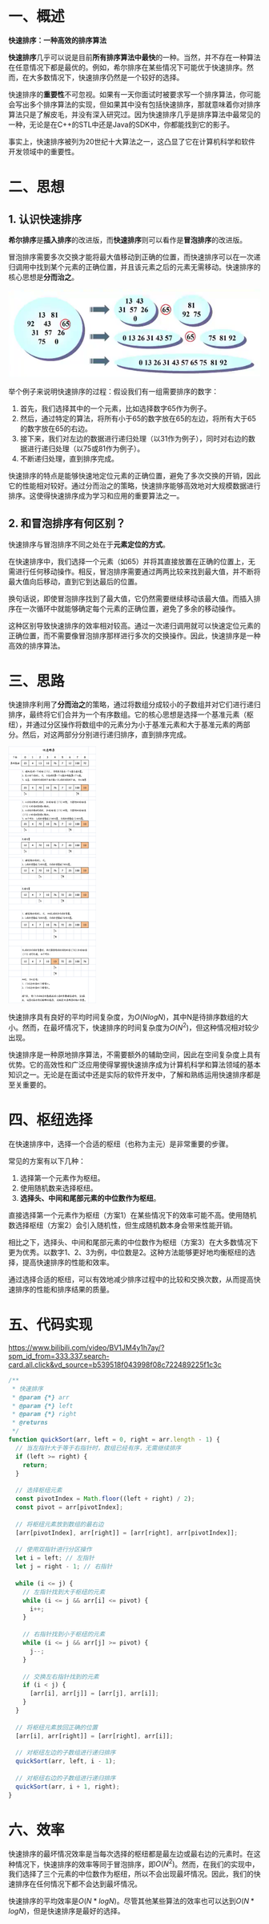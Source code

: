 # 一、概述

**快速排序：一种高效的排序算法**

**快速排序**几乎可以说是目前**所有排序算法中最快**的一种。当然，并不存在一种算法在任意情况下都是最优的。例如，希尔排序在某些情况下可能优于快速排序。然而，在大多数情况下，快速排序仍然是一个较好的选择。

快速排序的**重要性**不可忽视。如果有一天你面试时被要求写一个排序算法，你可能会写出多个排序算法的实现，但如果其中没有包括快速排序，那就意味着你对排序算法只是了解皮毛，并没有深入研究过。因为快速排序几乎是排序算法中最常见的一种，无论是在C++的STL中还是Java的SDK中，你都能找到它的影子。

事实上，快速排序被列为20世纪十大算法之一，这凸显了它在计算机科学和软件开发领域中的重要性。

# 二、思想

## 1. 认识快速排序

**希尔排序**是**插入排序**的改进版，而**快速排序**则可以看作是**冒泡排序**的改进版。

冒泡排序需要多次交换才能将最大值移动到正确的位置，而快速排序可以在一次递归调用中找到某个元素的正确位置，并且该元素之后的元素无需移动。快速排序的核心思想是**分而治之**。

![](./IMGS/quick_1.png)

举个例子来说明快速排序的过程：假设我们有一组需要排序的数字：

1. 首先，我们选择其中的一个元素，比如选择数字65作为例子。
2. 然后，通过特定的算法，将所有小于65的数字放在65的左边，将所有大于65的数字放在65的右边。
3. 接下来，我们对左边的数据进行递归处理（以31作为例子），同时对右边的数据进行递归处理（以75或81作为例子）。
4. 不断递归处理，直到排序完成。

快速排序的特点是能够快速地定位元素的正确位置，避免了多次交换的开销，因此它的性能相对较好。通过分而治之的策略，快速排序能够高效地对大规模数据进行排序。这使得快速排序成为学习和应用的重要算法之一。

## 2. 和冒泡排序有何区别？

快速排序与冒泡排序不同之处在于**元素定位的方式**。

在快速排序中，我们选择一个元素（如65）并将其直接放置在正确的位置上，无需进行任何移动操作。相反，冒泡排序需要通过两两比较来找到最大值，并不断将最大值向后移动，直到它到达最后的位置。

换句话说，即使冒泡排序找到了最大值，它仍然需要继续移动该最大值。而插入排序在一次循环中就能够确定每个元素的正确位置，避免了多余的移动操作。

这种区别导致快速排序的效率相对较高。通过一次递归调用就可以快速定位元素的正确位置，而不需要像冒泡排序那样进行多次的交换操作。因此，快速排序是一种高效的排序算法。

# 三、思路

快速排序利用了**分而治之**的策略，通过将数组分成较小的子数组并对它们进行递归排序，最终将它们合并为一个有序数组。它的核心思想是选择一个基准元素（枢纽），并通过分区操作将数组中的元素分为小于基准元素和大于基准元素的两部分。然后，对这两部分分别进行递归排序，直到排序完成。

<img src="./IMGS/quick_sl.png" style="zoom:50%;" />

快速排序具有良好的平均时间复杂度，为$O(N log N)$，其中N是待排序数组的大小。然而，在最坏情况下，快速排序的时间复杂度为$O(N^2)$，但这种情况相对较少出现。

快速排序是一种原地排序算法，不需要额外的辅助空间，因此在空间复杂度上具有优势。它的高效性和广泛应用使得掌握快速排序成为计算机科学和算法领域的基本知识之一。无论是在面试中还是实际的软件开发中，了解和熟练运用快速排序都是至关重要的。

# 四、枢纽选择

在快速排序中，选择一个合适的枢纽（也称为主元）是非常重要的步骤。

常见的方案有以下几种：

1. 选择第一个元素作为枢纽。
2. 使用随机数来选择枢纽。
3. **选择头、中间和尾部元素的中位数作为枢纽**。

直接选择第一个元素作为枢纽（方案1）在某些情况下的效率可能不高。使用随机数选择枢纽（方案2）会引入随机性，但生成随机数本身会带来性能开销。

相比之下，选择头、中间和尾部元素的中位数作为枢纽（方案3）在大多数情况下更为优秀。以数字1、2、3为例，中位数是2。这种方法能够更好地均衡枢纽的选择，提高快速排序的性能和效率。

通过选择合适的枢纽，可以有效地减少排序过程中的比较和交换次数，从而提高快速排序的性能和排序结果的质量。

# 五、代码实现

https://www.bilibili.com/video/BV1JM4y1h7ay/?spm_id_from=333.337.search-card.all.click&vd_source=b539518f043998f08c722489225f1c3c

```js
/**
 * 快速排序
 * @param {*} arr
 * @param {*} left
 * @param {*} right
 * @returns
 */
function quickSort(arr, left = 0, right = arr.length - 1) {
  // 当左指针大于等于右指针时，数组已经有序，无需继续排序
  if (left >= right) {
    return;
  }

  // 选择枢纽元素
  const pivotIndex = Math.floor((left + right) / 2);
  const pivot = arr[pivotIndex];

  // 将枢纽元素放到数组的最右边
  [arr[pivotIndex], arr[right]] = [arr[right], arr[pivotIndex]];

  // 使用双指针进行分区操作
  let i = left; // 左指针
  let j = right - 1; // 右指针

  while (i <= j) {
    // 左指针找到大于枢纽的元素
    while (i <= j && arr[i] <= pivot) {
      i++;
    }

    // 右指针找到小于枢纽的元素
    while (i <= j && arr[j] >= pivot) {
      j--;
    }

    // 交换左右指针找到的元素
    if (i < j) {
      [arr[i], arr[j]] = [arr[j], arr[i]];
    }
  }

  // 将枢纽元素放回正确的位置
  [arr[i], arr[right]] = [arr[right], arr[i]];

  // 对枢纽左边的子数组进行递归排序
  quickSort(arr, left, i - 1);

  // 对枢纽右边的子数组进行递归排序
  quickSort(arr, i + 1, right);
}
```

# 六、效率

快速排序的最坏情况效率是当每次选择的枢纽都是最左边或最右边的元素时。在这种情况下，快速排序的效率等同于冒泡排序，即$O(N^2)$。然而，在我们的实现中，我们选择了三个元素的中位数作为枢纽，所以不会出现最坏情况。因此，我们的快速排序在任何情况下都不会达到最坏情况。

快速排序的平均效率是$O(N * logN)$。尽管其他某些算法的效率也可以达到$O(N * logN)$，但是快速排序是最好的选择。